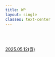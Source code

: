 ```yaml
---
title: WP
layout: single
classes: text-center
---
```



<br>
<br>

<a href="/2025/05/12/wp-01.html">2025.05.12(월)</a><br>



